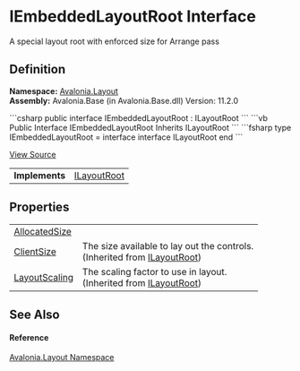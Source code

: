 # IEmbeddedLayoutRoot Interface


A special layout root with enforced size for Arrange pass



## Definition
**Namespace:** <a href="N_Avalonia_Layout">Avalonia.Layout</a>  
**Assembly:** Avalonia.Base (in Avalonia.Base.dll) Version: 11.2.0

<Tabs groupId="api-code-preview">
<TabItem value="csharp" label="C#">
```csharp
public interface IEmbeddedLayoutRoot : ILayoutRoot
```
</TabItem>
<TabItem value="vb" label="VB">
```vb
Public Interface IEmbeddedLayoutRoot
	Inherits ILayoutRoot
```
</TabItem>
<TabItem value="fsharp" label="F#">
```fsharp
type IEmbeddedLayoutRoot = 
    interface
        interface ILayoutRoot
    end
```
</TabItem>
</Tabs>



<a href="https://github.com/AvaloniaUI/Avalonia/tree/master/src/Avalonia.Base/Layout/IEmbeddedLayoutRoot.cs" title="View the source code">View Source</a>

<table>
<tr><td><strong>Implements</strong></td><td><a href="T_Avalonia_Layout_ILayoutRoot">ILayoutRoot</a></td></tr>
</table>



## Properties
<table>
<tr>
<td><a href="P_Avalonia_Layout_IEmbeddedLayoutRoot_AllocatedSize">AllocatedSize</a></td>
<td> </td>
</tr>
<tr>
<td><a href="P_Avalonia_Layout_ILayoutRoot_ClientSize">ClientSize</a></td>
<td>The size available to lay out the controls.<br />(Inherited from <a href="T_Avalonia_Layout_ILayoutRoot">ILayoutRoot</a>)</td>
</tr>
<tr>
<td><a href="P_Avalonia_Layout_ILayoutRoot_LayoutScaling">LayoutScaling</a></td>
<td>The scaling factor to use in layout.<br />(Inherited from <a href="T_Avalonia_Layout_ILayoutRoot">ILayoutRoot</a>)</td>
</tr>
</table>

## See Also


#### Reference
<a href="N_Avalonia_Layout">Avalonia.Layout Namespace</a>  
